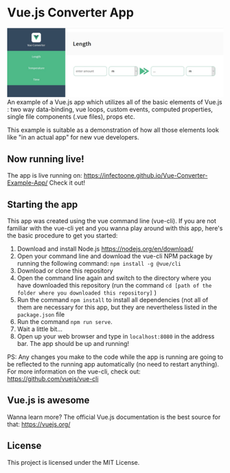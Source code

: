 # Vue.js Converter App
![screenshot of the app](https://raw.githubusercontent.com/InfectoOne/Vue-Converter-Example-App/master/screenshot.jpg)
An example of a Vue.js app which utilizes all of the basic elements of Vue.js : two way data-binding, vue loops, custom events, computed properties, single file components (.vue files), props etc.

This example is suitable as a demonstration of how all those elements look like "in an actual app" for new vue developers.

## Now running live!
The app is live running on: https://infectoone.github.io/Vue-Converter-Example-App/
Check it out!

## Starting the app
This app was created using the vue command line (vue-cli). If you are not familiar with the vue-cli yet and you wanna play around with this app, here's the basic procedure to get you started:  

1. Download and install Node.js https://nodejs.org/en/download/  
2. Open your command line and download the vue-cli NPM package by running the following command: `npm install -g @vue/cli`  
3. Download or clone this repository  
4. Open the command line again and switch to the directory where you have downloaded this repository (run the command `cd [path of the folder where you downloaded this repository]` )  
5. Run the command `npm install` to install all dependencies (not all of them are necessary for this app, but they are nevertheless listed in the `package.json` file
5. Run the command `npm run serve`.  
6. Wait a little bit...  
7. Open up your web browser and type in `localhost:8080` in the address bar. The app should be up and running!

PS: Any changes you make to the code while the app is running are going to be reflected to the running app automatically (no need to restart anything).  
For more information on the vue-cli, check out: https://github.com/vuejs/vue-cli  

## Vue.js is awesome  

Wanna learn more? The official Vue.js documentation is the best source for that: https://vuejs.org/

## License

This project is licensed under the MIT License.

